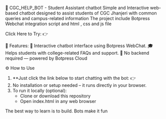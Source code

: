 🤖 CGC_HELP_BOT - Student Assistant chatbot
Simple and Interactive  web-based chatbot designed to assist students of CGC Jhanjeri with common queries and campus-related information
The project include Botpress Webchat integration script and html , css and js file 

Click Here to Try:
👉

🚀 Features:
💬 Interactive chatbot interface using Botpress WebChat.
🎓 Helps students with college-related FAQs and support.
🔌 No backend required — powered by Botpress Cloud

⚙️ How to Use

1. **Just click the link below to start chatting with the bot:
   👉 
2. No installation or setup needed – it runs directly in your browser.
3. To run it locally (optional):
   - Clone or download this repository
   - Open index.html in any web browser


The best way to learn is to build. Bots make it fun
